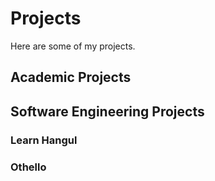 # Projects 
Here are some of my projects.

## Academic Projects

## Software Engineering Projects

### Learn Hangul

### Othello
